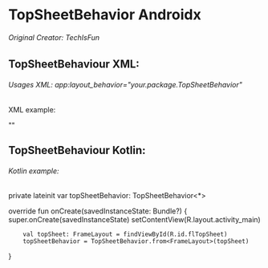 # TopSheetBehavior Androidx

###### Original Creator: TechIsFun 

## TopSheetBehaviour XML: 

###### Usages XML: app:layout_behavior="your.package.TopSheetBehavior"

XML example: 

"<FrameLayout xmlns:android="http://schemas.android.com/apk/res/android"
             xmlns:tools="http://schemas.android.com/tools"
             xmlns:app="http://schemas.android.com/apk/res-auto"
             android:layout_width="match_parent"
             android:layout_height="match_parent"
             android:id="@+id/flTopSheet"
             android:background="@android:color/holo_purple"
             tools:context=".OurContext"
             app:behavior_hideable="false"
             app:layout_collapseMode='parallax'
             app:behavior_peekHeight="120dp"
             app:layout_behavior="your.package.TopSheetBehavior">"
             
## TopSheetBehaviour Kotlin: 
             
###### Kotlin example: 

 private lateinit var topSheetBehavior: TopSheetBehavior<*>
 
  override fun onCreate(savedInstanceState: Bundle?) {
        super.onCreate(savedInstanceState)
        setContentView(R.layout.activity_main)
        
        val topSheet: FrameLayout = findViewById(R.id.flTopSheet)
        topSheetBehavior = TopSheetBehavior.from<FrameLayout>(topSheet)
  }
